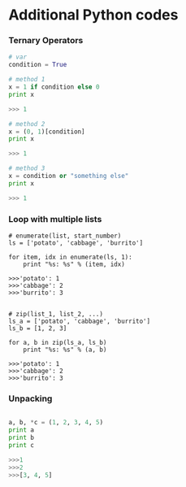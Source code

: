 # Additional Python codes

### Ternary Operators
```Python
# var
condition = True

# method 1
x = 1 if condition else 0
print x

>>> 1

# method 2
x = (0, 1)[condition]
print x

>>> 1

# method 3
x = condition or "something else"
print x

>>> 1

```

### Loop with multiple lists
```pythonw
# enumerate(list, start_number)
ls = ['potato', 'cabbage', 'burrito']

for item, idx in enumerate(ls, 1):
	print "%s: %s" % (item, idx)

>>>'potato': 1
>>>'cabbage': 2
>>>'burrito': 3


# zip(list_1, list_2, ...)
ls_a = ['potato', 'cabbage', 'burrito']
ls_b = [1, 2, 3]

for a, b in zip(ls_a, ls_b)
	print "%s: %s" % (a, b)

>>>'potato': 1
>>>'cabbage': 2
>>>'burrito': 3

```

### Unpacking
```python

a, b, *c = (1, 2, 3, 4, 5)
print a
print b
print c

>>>1
>>>2
>>>[3, 4, 5]

```
